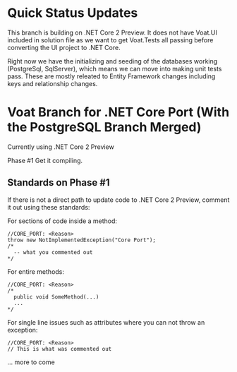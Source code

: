 # Quick Status Updates

This branch is building on .NET Core 2 Preview. It does not have Voat.UI included in solution file as we want to get Voat.Tests all passing before converting the UI project to .NET Core.

Right now we have the initializing and seeding of the databases working (PostgreSql, SqlServer), which means we can move into making unit tests pass. These are mostly releated to Entity Framework changes including keys and relationship changes.


# Voat Branch for .NET Core Port (With the PostgreSQL Branch Merged)

Currently using .NET Core 2 Preview



Phase #1
Get it compiling. 

## Standards on Phase #1
If there is not a direct path to update code to .NET Core 2 Preview, comment it out using these standards:

For sections of code inside a method:

~~~
//CORE_PORT: <Reason>
throw new NotImplementedException("Core Port");
/*
  -- what you commented out
*/
~~~


For entire methods:
~~~
//CORE_PORT: <Reason>
/*  
  public void SomeMethod(...)
  ...
*/
~~~

For single line issues such as attributes where you can not throw an exception:
~~~
//CORE_PORT: <Reason>
// This is what was commented out 
~~~

... more to come
